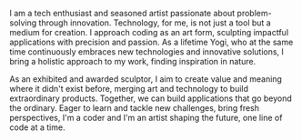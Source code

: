 I am a tech enthusiast and seasoned artist passionate about problem-solving through innovation. Technology, for me, is not just a tool but a medium for creation. I approach coding as an art form, sculpting impactful applications with precision and passion. As a lifetime Yogi, who at the same time continuously embraces new technologies and innovative solutions, I bring a holistic approach to my work, finding inspiration in nature.

As an exhibited and awarded sculptor, I aim to create value and meaning where it didn't exist before, merging art and technology to build extraordinary products. Together, we can build applications that go beyond the ordinary. Eager to learn and tackle new challenges, bring fresh perspectives, I'm a coder and I'm an artist shaping the future, one line of code at a time.
